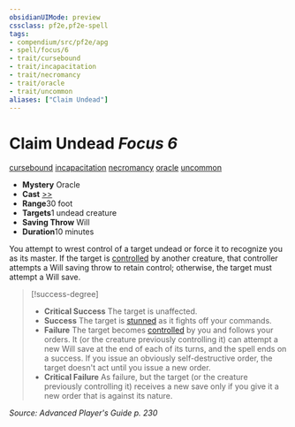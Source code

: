 ```yaml
---
obsidianUIMode: preview
cssclass: pf2e,pf2e-spell
tags:
- compendium/src/pf2e/apg
- spell/focus/6
- trait/cursebound
- trait/incapacitation
- trait/necromancy
- trait/oracle
- trait/uncommon
aliases: ["Claim Undead"]
---
```

# Claim Undead *Focus 6*   
[cursebound](/rules/traits/cursebound-apg.md)  [incapacitation](/rules/traits/incapacitation.md)  [necromancy](/rules/traits/necromancy.md)  [oracle](/rules/traits/oracle-apg.md)  [uncommon](/rules/traits/uncommon.md)  

- **Mystery** Oracle
- **Cast** [>>](/rules/core-rulebook/chapter-9-playing-the-game.md#Actions "Two-Action") 
- **Range**30 foot
- **Targets**1 undead creature
- **Saving Throw** Will
- **Duration**10 minutes

You attempt to wrest control of a target undead or force it to recognize you as its master. If the target is [controlled](/rules/conditions.md#Controlled) by another creature, that controller attempts a Will saving throw to retain control; otherwise, the target must attempt a Will save.

> [!success-degree] 
> - **Critical Success** The target is unaffected.
> - **Success** The target is [stunned](/rules/conditions.md#Stunned) as it fights off your commands.
> - **Failure** The target becomes [controlled](/rules/conditions.md#Controlled) by you and follows your orders. It (or the creature previously controlling it) can attempt a new Will save at the end of each of its turns, and the spell ends on a success. If you issue an obviously self-destructive order, the target doesn't act until you issue a new order.
> - **Critical Failure** As failure, but the target (or the creature previously controlling it) receives a new save only if you give it a new order that is against its nature.

*Source: Advanced Player's Guide p. 230*